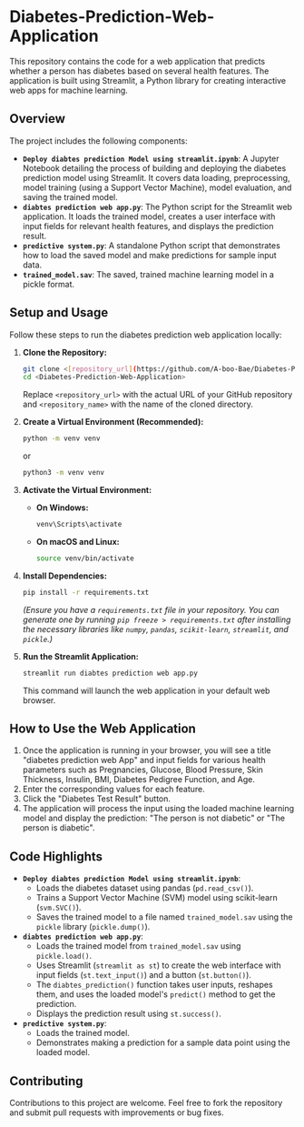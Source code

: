 # Diabetes-Prediction-Web-Application

This repository contains the code for a web application that predicts whether a person has diabetes based on several health features. The application is built using Streamlit, a Python library for creating interactive web apps for machine learning.

## Overview

The project includes the following components:

* **`Deploy diabtes prediction Model using streamlit.ipynb`**: A Jupyter Notebook detailing the process of building and deploying the diabetes prediction model using Streamlit. It covers data loading, preprocessing, model training (using a Support Vector Machine), model evaluation, and saving the trained model.
* **`diabtes prediction web app.py`**: The Python script for the Streamlit web application. It loads the trained model, creates a user interface with input fields for relevant health features, and displays the prediction result.
* **`predictive system.py`**: A standalone Python script that demonstrates how to load the saved model and make predictions for sample input data.
* **`trained_model.sav`**: The saved, trained machine learning model in a pickle format.

## Setup and Usage

Follow these steps to run the diabetes prediction web application locally:

1.  **Clone the Repository:**
    ```bash
    git clone <[repository_url](https://github.com/A-boo-Bae/Diabetes-Prediction-Web-Application/tree/main)>
    cd <Diabetes-Prediction-Web-Application>
    ```
    Replace `<repository_url>` with the actual URL of your GitHub repository and `<repository_name>` with the name of the cloned directory.

2.  **Create a Virtual Environment (Recommended):**
    ```bash
    python -m venv venv
    ```
    or
    ```bash
    python3 -m venv venv
    ```

3.  **Activate the Virtual Environment:**
    * **On Windows:**
        ```bash
        venv\Scripts\activate
        ```
    * **On macOS and Linux:**
        ```bash
        source venv/bin/activate
        ```

4.  **Install Dependencies:**
    ```bash
    pip install -r requirements.txt
    ```
    *(Ensure you have a `requirements.txt` file in your repository. You can generate one by running `pip freeze > requirements.txt` after installing the necessary libraries like `numpy`, `pandas`, `scikit-learn`, `streamlit`, and `pickle`.)*

5.  **Run the Streamlit Application:**
    ```bash
    streamlit run diabtes prediction web app.py
    ```
    This command will launch the web application in your default web browser.

## How to Use the Web Application

1.  Once the application is running in your browser, you will see a title "diabetes prediction web App" and input fields for various health parameters such as Pregnancies, Glucose, Blood Pressure, Skin Thickness, Insulin, BMI, Diabetes Pedigree Function, and Age.
2.  Enter the corresponding values for each feature.
3.  Click the "Diabetes Test Result" button.
4.  The application will process the input using the loaded machine learning model and display the prediction: "The person is not diabetic" or "The person is diabetic".

## Code Highlights

* **`Deploy diabtes prediction Model using streamlit.ipynb`**:
    * Loads the diabetes dataset using pandas (`pd.read_csv()`).
    * Trains a Support Vector Machine (SVM) model using scikit-learn (`svm.SVC()`).
    * Saves the trained model to a file named `trained_model.sav` using the `pickle` library (`pickle.dump()`).
* **`diabtes prediction web app.py`**:
    * Loads the trained model from `trained_model.sav` using `pickle.load()`.
    * Uses Streamlit (`streamlit as st`) to create the web interface with input fields (`st.text_input()`) and a button (`st.button()`).
    * The `diabtes_prediction()` function takes user inputs, reshapes them, and uses the loaded model's `predict()` method to get the prediction.
    * Displays the prediction result using `st.success()`.
* **`predictive system.py`**:
    * Loads the trained model.
    * Demonstrates making a prediction for a sample data point using the loaded model.

## Contributing

Contributions to this project are welcome. Feel free to fork the repository and submit pull requests with improvements or bug fixes.

